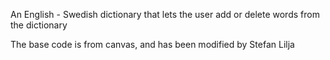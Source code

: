 An English - Swedish dictionary that lets the user add or delete words from the dictionary

The base code is from canvas, and has been modified by Stefan Lilja